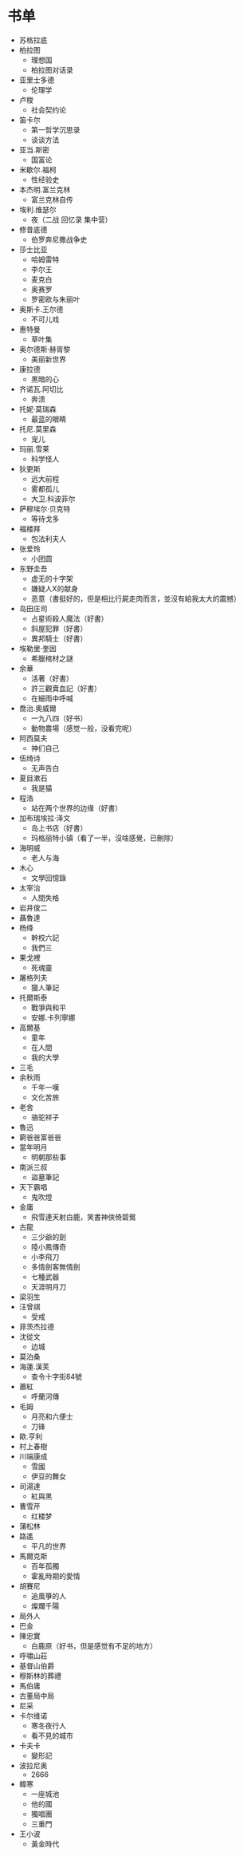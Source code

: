 # 书单

- 苏格拉底
- 柏拉图
  - 理想国
  - 柏拉图对话录
- 亚里士多德
  - 伦理学
- 卢梭
  - 社会契约论
- 笛卡尔
  - 第一哲学沉思录
  - 谈谈方法
- 亚当.斯密
  - 国富论
- 米歇尔.福柯
  - 性经验史
- 本杰明.富兰克林
  - 富兰克林自传
- 埃利.维瑟尔
  - 夜（二战 回忆录 集中营）
- 修昔底德
  - 伯罗奔尼撒战争史
- 莎士比亚
  - 哈姆雷特
  - 李尔王
  - 麦克白
  - 奥赛罗
  - 罗密欧与朱丽叶
- 奥斯卡.王尔德
  - 不可儿戏
- 惠特曼
  - 草叶集
- 奥尔德斯·赫胥黎
  - 美丽新世界
- 康拉德
  - 黑暗的心
- 齐诺瓦.阿切比
  - 奔溃
- 托妮·莫瑞森
  - 最蓝的眼睛
- 托尼.莫里森
  - 宠儿
- 玛丽.雪莱
  - 科学怪人
- 狄更斯
  - 远大前程
  - 雾都孤儿
  - 大卫.科波菲尔
- 萨穆埃尔·贝克特
  - 等待戈多
- 福楼拜
  - 包法利夫人
- 张爱玲
  - 小团圆
- 东野圭吾
  - 虚无的十字架
  - 嫌疑人X的献身
  - 恶意（書挺好的，但是相比行屍走肉而言，並沒有給我太大的震撼）
- 岛田庄司
  - 占星術殺人魔法（好書）
  - 斜屋犯罪（好書）
  - 異邦騎士（好書）
- 埃勒里·奎因
  - 希臘棺材之謎
- 余華
  - 活著（好書）
  - 許三觀賣血記（好書）
  - 在細雨中呼喊
- 喬治.奧威爾
  - 一九八四（好书）
  - 動物農場（感觉一般，没看完呢）
- 阿西莫夫
  - 神们自己
- 伍绮诗
  - 无声告白
- 夏目漱石
  - 我是猫
- 程浩
  - 站在两个世界的边缘（好書）
- 加布瑞埃拉·泽文
  - 岛上书店（好書）
  - 玛格丽特小镇（看了一半，沒啥感覺，已刪除）
- 海明威
  - 老人与海
- 木心
  - 文學回憶錄
- 太宰治
  - 人間失格
- 岩井俊二
- 聶魯達
- 杨绛
  - 幹校六記
  - 我們三
- 果戈裡
  - 死魂靈
- 屠格列夫
  - 獵人筆記
- 托爾斯泰
  - 戰爭與和平
  - 安娜.卡列寧娜
- 高爾基
  - 童年 
  - 在人間 
  - 我的大學
- 三毛
- 余秋雨
  - 千年一嘆
  - 文化苦旅
- 老舍
  - 骆驼祥子
- 魯迅
- 窮爸爸富爸爸
- 當年明月
  - 明朝那些事
- 南派三叔
  - 盜墓筆記
- 天下霸唱
  - 鬼吹燈
- 金庸
  - 飛雪連天射白鹿，笑書神俠倚碧鴛
- 古龍
  - 三少爺的劍
  - 陸小鳳傳奇
  - 小李飛刀
  - 多情劍客無情劍
  - 七種武器
  - 天涯明月刀
- 梁羽生
- 汪曾祺
  - 受戒
- 菲茨杰拉德
- 沈從文
  - 边城
- 莫泊桑
- 海蓮.漢芙
  - 查令十字街84號
- 蕭紅
  - 呼蘭河傳
- 毛姆
  - 月亮和六便士
  - 刀锋
- 歐.亨利
- 村上春樹
- 川端康成
  - 雪國
  - 伊豆的舞女
- 司湯達
  - 紅與黑
- 曹雪芹
  - 红楼梦
- 蒲松林
- 路遙
  - 平凡的世界
- 馬爾克斯
  - 百年孤獨
  - 霍亂時期的愛情
- 胡賽尼
  - 追風箏的人
  - 燦爛千陽
- 局外人
- 巴金
- 陳忠實
  - 白鹿原（好书，但是感觉有不足的地方）
- 呼嘯山莊
- 基督山伯爵
- 穆斯林的葬禮
- 馬伯庸
- 古董局中局
- 尼采
- 卡尔维诺
  - 寒冬夜行人
  - 看不見的城市
- 卡夫卡
  - 變形記
- 波拉尼奥
  - 2666
- 韓寒
  - 一座城池
  - 他的國
  - 獨唱團
  - 三重門
- 王小波
  - 黃金時代
